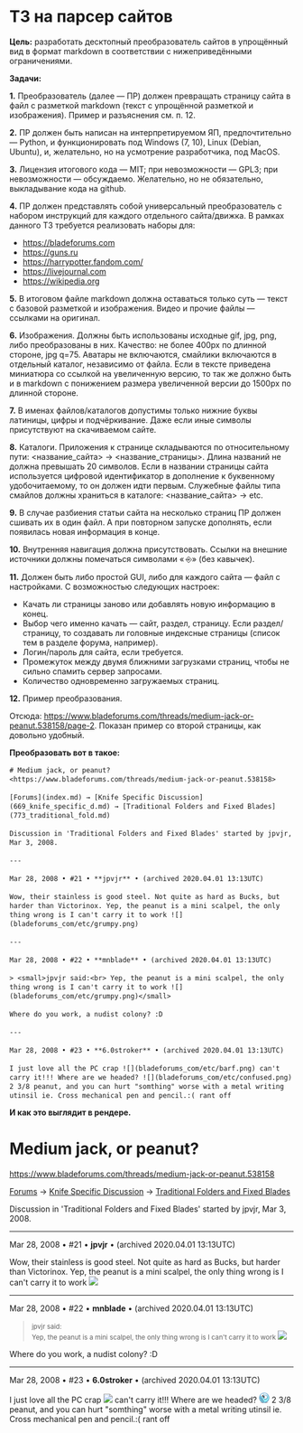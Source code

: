 # ТЗ на парсер сайтов
**Цель:** разработать десктопный преобразователь сайтов в упрощённый вид в формат markdown в соответствии с нижеприведёнными ограничениями.

**Задачи:**

**1.** Преобразователь (далее — ПР) должен превращать страницу сайта в файл с разметкой markdown (текст с упрощённой разметкой и изображения). Пример и разъяснения см. п. 12.

**2.** ПР должен быть написан на интерпретируемом ЯП, предпочтительно — Python, и функционировать под Windows (7, 10), Linux (Debian, Ubuntu), и, желательно, но на усмотрение разработчика, под MacOS.

**3.** Лицензия итогового кода — MIT; при невозможности — GPL3; при невозможности — обсуждаемо. Желательно, но не обязательно, выкладывание кода на github.

**4.** ПР должен представлять собой универсальный преобразователь с набором инструкций для каждого отдельного сайта/движка. В рамках данного ТЗ требуется реализовать наборы для:

   - <https://bladeforums.com>
   - <https://guns.ru>
   - <https://harrypotter.fandom.com/>
   - <https://livejournal.com>
   - <https://wikipedia.org>

**5.** В итоговом файле markdown должна оставаться только суть — текст с базовой разметкой и изображения. Видео и прочие файлы — ссылками на оригинал.

**6.** Изображения. Должны быть использованы исходные gif, jpg, png, либо преобразованы в них. Качество: не более 400px по длинной стороне, jpg q=75. Аватары не включаются, смайлики включаются в отдельный каталог, независимо от файла. Если в тексте приведена миниатюра со ссылкой на увеличенную версию, то так же должно быть и в markdown с понижением размера увеличенной версии до 1500px по длинной стороне.

**7.** В именах файлов/каталогов допустимы только нижние буквы латиницы, цифры и подчёркивание. Даже если иные символы присутствуют на скачиваемом сайте.

**8.** Каталоги. Приложения к странице складываются по относительному пути: <название_сайта> → <название_страницы>. Длина названий не должна превышать 20 символов. Если в названии страницы сайта используется цифровой идентификатор в дополнение к буквенному удобочитаемому, то он должен идти первым. Служебные файлы типа смайлов должны храниться в каталоге: <название_сайта> → etc.

**9.** В случае разбиения статьи сайта на несколько страниц ПР должен сшивать их в один файл. А при повторном запуске дополнять, если появилась новая информация в конце.

**10.** Внутренняя навигация должна присутствовать. Ссылки на внешние источники должны помечаться символами « ⎆» (без кавычек).

**11.** Должен быть либо простой GUI, либо для каждого сайта — файл с настройками. С возможностью следующих настроек:

   - Качать ли страницы заново или добавлять новую информацию в конец.
   - Выбор чего именно качать — сайт, раздел, страницу. Если раздел/страницу, то создавать ли головные индексные страницы (список тем в разделе форума, например).
   - Логин/пароль для сайта, если требуется.
   - Промежуток между двумя ближними загрузками страниц, чтобы не сильно спамить сервер запросами.
   - Количество одновременно загружаемых страниц.

**12.** Пример преобразования.

Отсюда: <https://www.bladeforums.com/threads/medium-jack-or-peanut.538158/page-2>. Показан пример со второй страницы, как довольно удобный.

**Преобразовать вот в такое:**

```
# Medium jack, or peanut?
<https://www.bladeforums.com/threads/medium-jack-or-peanut.538158>

[Forums](index.md) → [Knife Specific Discussion](669_knife_specific_d.md) → [Traditional Folders and Fixed Blades](773_traditional_fold.md)

Discussion in 'Traditional Folders and Fixed Blades' started by jpvjr, Mar 3, 2008.

---

Mar 28, 2008 • #21 • **jpvjr** • (archived 2020.04.01 13:13UTC)

Wow, their stainless is good steel. Not quite as hard as Bucks, but harder than Victorinox. Yep, the peanut is a mini scalpel, the only thing wrong is I can't carry it to work ![](bladeforums_com/etc/grumpy.png)

---

Mar 28, 2008 • #22 • **mnblade** • (archived 2020.04.01 13:13UTC)

> <small>jpvjr said:<br> Yep, the peanut is a mini scalpel, the only thing wrong is I can't carry it to work ![](bladeforums_com/etc/grumpy.png)</small>

Where do you work, a nudist colony? :D

---

Mar 28, 2008 • #23 • **6.0stroker** • (archived 2020.04.01 13:13UTC)

I just love all the PC crap ![](bladeforums_com/etc/barf.png) can't carry it!!! Where are we headed? ![](bladeforums_com/etc/confused.png) 2 3/8 peanut, and you can hurt "somthing" worse with a metal writing utinsil ie. Cross mechanical pen and pencil.:( rant off
```

**И как это выглядит в рендере.**

# Medium jack, or peanut?
<https://www.bladeforums.com/threads/medium-jack-or-peanut.538158>

[Forums](index.md) → [Knife Specific Discussion](669_knife_specific_d.md) → [Traditional Folders and Fixed Blades](773_traditional_fold.md)

Discussion in 'Traditional Folders and Fixed Blades' started by jpvjr, Mar 3, 2008.

---

Mar 28, 2008 • #21 • **jpvjr** • (archived 2020.04.01 13:13UTC)

Wow, their stainless is good steel. Not quite as hard as Bucks, but harder than Victorinox. Yep, the peanut is a mini scalpel, the only thing wrong is I can't carry it to work ![](bladeforums_com/etc/grumpy.png)

---

Mar 28, 2008 • #22 • **mnblade** • (archived 2020.04.01 13:13UTC)

> <small>jpvjr said:<br> Yep, the peanut is a mini scalpel, the only thing wrong is I can't carry it to work ![](bladeforums_com/etc/grumpy.png)</small>

Where do you work, a nudist colony? :D

---

Mar 28, 2008 • #23 • **6.0stroker** • (archived 2020.04.01 13:13UTC)

I just love all the PC crap ![](bladeforums_com/etc/barf.png) can't carry it!!! Where are we headed? ![](bladeforums_com/etc/confused.png) 2 3/8 peanut, and you can hurt "somthing" worse with a metal writing utinsil ie. Cross mechanical pen and pencil.:( rant off


